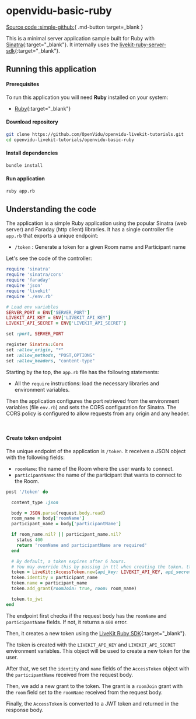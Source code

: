# openvidu-basic-ruby

[Source code :simple-github:](https://github.com/OpenVidu/openvidu-livekit-tutorials){ .md-button target=_blank }

This is a minimal server application sample built for Ruby with [Sinatra](https://sinatrarb.com/){:target="_blank"}.
It internally uses the [livekit-ruby-server-sdk](https://github.com/livekit/server-sdk-ruby){:target="_blank"}.


## Running this application

#### Prerequisites
To run this application you will need **Ruby** installed on your system:

- [Ruby](https://www.ruby-lang.org/en/downloads/){:target="_blank"}

#### Download repository

```bash
git clone https://github.com/OpenVidu/openvidu-livekit-tutorials.git
cd openvidu-livekit-tutorials/openvidu-basic-ruby
```

#### Install dependencies

```bash
bundle install
```

#### Run application

```bash
ruby app.rb
```

## Understanding the code

The application is a simple Ruby application using the popular Sinatra (web server) and Faraday (http client) libraries. It has a single controller file `app.rb` that exports a unique endpoint:

- `/token` : Generate a token for a given Room name and Participant name

Let's see the code of the controller:

```ruby
require 'sinatra'
require 'sinatra/cors'
require 'faraday'
require 'json'
require 'livekit'
require './env.rb'

# Load env variables
SERVER_PORT = ENV['SERVER_PORT']
LIVEKIT_API_KEY = ENV['LIVEKIT_API_KEY']
LIVEKIT_API_SECRET = ENV['LIVEKIT_API_SECRET']

set :port, SERVER_PORT

register Sinatra::Cors
set :allow_origin, "*"
set :allow_methods, "POST,OPTIONS"
set :allow_headers, "content-type"
```

Starting by the top, the `app.rb` file has the following statements:

- All the `require` instructions: load the necessary libraries and environment variables.


Then the application configures the port retrieved from the environment variables (file `env.rb`) and sets the CORS configuration for Sinatra. The CORS policy is configured to allow requests from any origin and any header.

<br>

#### Create token endpoint

The unique endpoint of the application is `/token`. It receives a JSON object with the following fields:

- `roomName`: the name of the Room where the user wants to connect.
- `participantName`: the name of the participant that wants to connect to the Room.

```ruby
post '/token' do

  content_type :json

  body = JSON.parse(request.body.read)
  room_name = body['roomName']
  participant_name = body['participantName']

  if room_name.nil? || participant_name.nil?
    status 400
    return 'roomName and participantName are required'
  end

  # By default, a token expires after 6 hours.
  # You may override this by passing in ttl when creating the token. ttl is expressed in seconds.
  token = LiveKit::AccessToken.new(api_key: LIVEKIT_API_KEY, api_secret: LIVEKIT_API_SECRET)
  token.identity = participant_name
  token.name = participant_name
  token.add_grant(roomJoin: true, room: room_name)

  token.to_jwt
end
```

The endpoint first checks if the request body has the `roomName` and `participantName` fields. If not, it returns a `400` error.

Then, it creates a new token using the [LiveKit Ruby SDK](https://github.com/livekit/server-sdk-ruby){:target="_blank"}.

The token is created with the `LIVEKIT_API_KEY` and `LIVEKIT_API_SECRET` environment variables. This object will be used to create a new token for the user.

After that, we set the `identity` and `name` fields of the `AccessToken` object with the `participantName` received from the request body.

Then, we add a new grant to the token. The grant is a `roomJoin` grant with the `room` field set to the `roomName` received from the request body.

Finally, the `AccessToken` is converted to a JWT token and returned in the response body.
